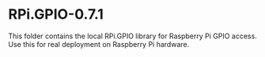 # RPi.GPIO-0.7.1

This folder contains the local RPi.GPIO library for Raspberry Pi GPIO access. Use this for real deployment on Raspberry Pi hardware.
